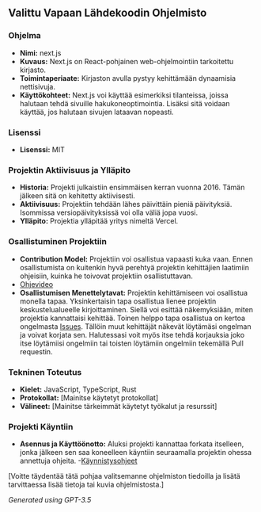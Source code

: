 ## Valittu Vapaan Lähdekoodin Ohjelmisto

### Ohjelma
- **Nimi:** next.js
- **Kuvaus:** Next.js on React-pohjainen web-ohjelmointiin tarkoitettu kirjasto.
- **Toimintaperiaate:** Kirjaston avulla pystyy kehittämään dynaamisia nettisivuja.
- **Käyttökohteet:** Next.js voi käyttää esimerkiksi tilanteissa, joissa halutaan tehdä sivuille hakukoneoptimointia. Lisäksi sitä voidaan käyttää, jos halutaan sivujen lataavan nopeasti.

### Lisenssi
- **Lisenssi:** MIT

### Projektin Aktiivisuus ja Ylläpito
- **Historia:** Projekti julkaistiin ensimmäisen kerran vuonna 2016. Tämän jälkeen sitä on kehitetty aktiivisesti.
- **Aktiivisuus:** Projektiin tehdään lähes päivittäin pieniä päivityksiä. Isommissa versiopäivityksissä voi olla väliä jopa vuosi.
- **Ylläpito:** Projektia ylläpitää yritys nimeltä Vercel.

### Osallistuminen Projektiin
- **Contribution Model:** Projektiin voi osallistua vapaasti kuka vaan. Ennen osallistumista on kuitenkin hyvä perehtyä projektin kehittäjien laatimiin ohjeisiin, kuinka he toivovat projektiin osallistuttavan.
- [Ohjevideo](https://www.youtube.com/watch?v=cuoNzXFLitc&ab_channel=LeeRobinson)
- **Osallistumisen Menettelytavat:** Projektin kehittämiseen voi osallistua monella tapaa. Yksinkertaisin tapa osallistua lienee projektin keskustelualueelle kirjoittaminen. Siellä voi esittää näkemyksiään, miten projektia kannattaisi kehittää. Toinen helppo tapa osallistua on kertoa ongelmasta [Issues](https://github.com/vercel/next.js/issues). Tällöin muut kehittäjät näkevät löytämäsi ongelman ja voivat korjata sen. Halutessasi voit myös itse tehdä korjauksia joko itse löytämiisi ongelmiin tai toisten löytämiin ongelmiin tekemällä Pull requestin.

### Tekninen Toteutus
- **Kielet:** JavaScript, TypeScript, Rust
- **Protokollat:** [Mainitse käytetyt protokollat]
- **Välineet:** [Mainitse tärkeimmät käytetyt työkalut ja resurssit]

### Projekti Käyntiin
- **Asennus ja Käyttöönotto:** Aluksi projekti kannattaa forkata itselleen, jonka jälkeen sen saa koneelleen käyntiin seuraamalla projektin ohessa annettuja ohjeita.
-[Käynnistysohjeet](https://github.com/vercel/next.js/blob/canary/contributing/core/developing.md)

[Voitte täydentää tätä pohjaa valitsemanne ohjelmiston tiedoilla ja lisätä tarvittaessa lisää tietoja tai kuvia ohjelmistosta.]

*Generated using GPT-3.5*
